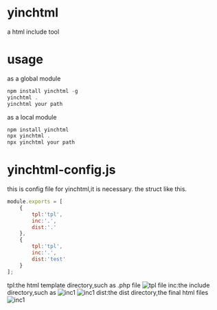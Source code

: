 # yinchtml
a html include tool
# usage
as a global module
```javascript
npm install yinchtml -g
yinchtml . 
yinchtml your path
```
as a local module
```javascript
npm install yinchtml
npx yinchtml .
npx yinchtml your path
```
# yinchtml-config.js
this is config file for yinchtml,it is necessary.
the struct like this.
```javascript
module.exports = [
	{
		tpl:'tpl',
		inc:'.',
		dist:'.'
	},
	{
		tpl:'tpl',
		inc:'.',
		dist:'test'
	}
];
```
tpl:the html template directory,such as .php file
![tpl file](https://github.com/chenbimo/yinchtml/blob/master/doc/tpl.png)
inc:the include directory,such as <?php include('./head.php'); ?>
![inc1](https://github.com/chenbimo/yinchtml/blob/master/doc/inc1.png)
![inc1](https://github.com/chenbimo/yinchtml/blob/master/doc/inc2.png)
dist:the dist directory,the final html files
![inc1](https://github.com/chenbimo/yinchtml/blob/master/doc/dist.png)